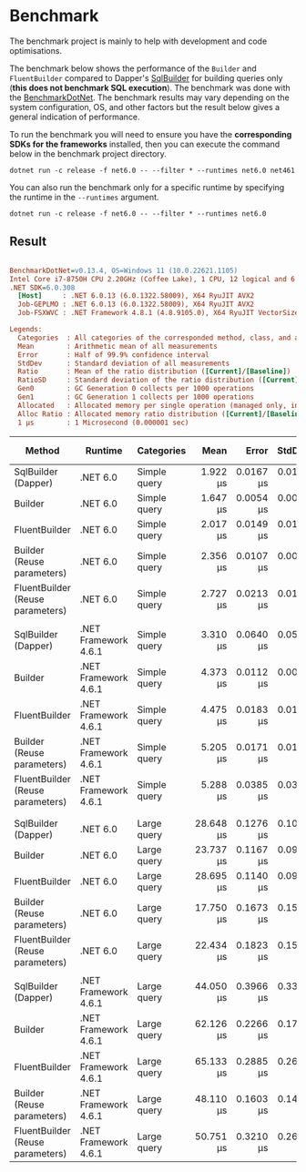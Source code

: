 # Benchmark

The benchmark project is mainly to help with development and code optimisations.

The benchmark below shows the performance of the `Builder` and `FluentBuilder` compared to Dapper's [SqlBuilder](https://github.com/DapperLib/Dapper/tree/main/Dapper.SqlBuilder) for building queries only (**this does not benchmark SQL execution**).
The benchmark was done with the [BenchmarkDotNet](https://github.com/dotnet/BenchmarkDotNet). The benchmark results may vary depending on the system configuration, OS, and other factors but the result below gives a general indication of performance.

To run the benchmark you will need to ensure you have the **corresponding SDKs for the frameworks** installed, then you can execute the command below in the benchmark project directory.

```cli
dotnet run -c release -f net6.0 -- --filter * --runtimes net6.0 net461
```

You can also run the benchmark only for a specific runtime by specifying the runtime in the `--runtimes` argument.

```cli
dotnet run -c release -f net6.0 -- --filter * --runtimes net6.0
```

## Result

``` ini

BenchmarkDotNet=v0.13.4, OS=Windows 11 (10.0.22621.1105)
Intel Core i7-8750H CPU 2.20GHz (Coffee Lake), 1 CPU, 12 logical and 6 physical cores
.NET SDK=6.0.308
  [Host]     : .NET 6.0.13 (6.0.1322.58009), X64 RyuJIT AVX2
  Job-GEPLMO : .NET 6.0.13 (6.0.1322.58009), X64 RyuJIT AVX2
  Job-FSXWVC : .NET Framework 4.8.1 (4.8.9105.0), X64 RyuJIT VectorSize=256

Legends:
  Categories  : All categories of the corresponded method, class, and assembly
  Mean        : Arithmetic mean of all measurements
  Error       : Half of 99.9% confidence interval
  StdDev      : Standard deviation of all measurements
  Ratio       : Mean of the ratio distribution ([Current]/[Baseline])
  RatioSD     : Standard deviation of the ratio distribution ([Current]/[Baseline])
  Gen0        : GC Generation 0 collects per 1000 operations
  Gen1        : GC Generation 1 collects per 1000 operations
  Allocated   : Allocated memory per single operation (managed only, inclusive, 1KB = 1024B)
  Alloc Ratio : Allocated memory ratio distribution ([Current]/[Baseline])
  1 μs        : 1 Microsecond (0.000001 sec)

```

|                             Method |              Runtime |   Categories |      Mean |     Error |    StdDev | Ratio | RatioSD |    Gen0 |   Gen1 | Allocated | Alloc Ratio |
|----------------------------------- |--------------------- |------------- |----------:|----------:|----------:|------:|--------:|--------:|-------:|----------:|------------:|
|                SqlBuilder (Dapper) |             .NET 6.0 | Simple query |  1.922 μs | 0.0167 μs | 0.0148 μs |  1.00 |    0.00 |  0.6332 | 0.0038 |   2.91 KB |        1.00 |
|                            Builder |             .NET 6.0 | Simple query |  1.647 μs | 0.0054 μs | 0.0045 μs |  0.86 |    0.01 |  1.0986 | 0.0172 |   5.05 KB |        1.73 |
|                      FluentBuilder |             .NET 6.0 | Simple query |  2.017 μs | 0.0149 μs | 0.0124 μs |  1.05 |    0.01 |  0.9918 | 0.0114 |   4.57 KB |        1.57 |
|         Builder (Reuse parameters) |             .NET 6.0 | Simple query |  2.356 μs | 0.0107 μs | 0.0095 μs |  1.23 |    0.01 |  1.1711 | 0.0191 |   5.38 KB |        1.85 |
|   FluentBuilder (Reuse parameters) |             .NET 6.0 | Simple query |  2.727 μs | 0.0213 μs | 0.0199 μs |  1.42 |    0.01 |  1.0643 | 0.0153 |    4.9 KB |        1.68 |
|                                    |                      |              |           |           |           |       |         |         |        |           |             |
|                SqlBuilder (Dapper) | .NET Framework 4.6.1 | Simple query |  3.310 μs | 0.0640 μs | 0.0567 μs |  1.72 |    0.03 |  0.7439 | 0.0038 |   3.43 KB |        1.18 |
|                            Builder | .NET Framework 4.6.1 | Simple query |  4.373 μs | 0.0112 μs | 0.0093 μs |  2.28 |    0.02 |  1.1978 | 0.0153 |   5.55 KB |        1.90 |
|                      FluentBuilder | .NET Framework 4.6.1 | Simple query |  4.475 μs | 0.0183 μs | 0.0153 μs |  2.33 |    0.02 |  1.1215 | 0.0076 |    5.2 KB |        1.79 |
|         Builder (Reuse parameters) | .NET Framework 4.6.1 | Simple query |  5.205 μs | 0.0171 μs | 0.0143 μs |  2.71 |    0.02 |  1.3275 | 0.0229 |   6.12 KB |        2.10 |
|   FluentBuilder (Reuse parameters) | .NET Framework 4.6.1 | Simple query |  5.288 μs | 0.0385 μs | 0.0321 μs |  2.75 |    0.02 |  1.2512 | 0.0153 |   5.77 KB |        1.98 |
|                                    |                      |              |           |           |           |       |         |         |        |           |             |
|                                    |                      |              |           |           |           |       |         |         |        |           |             |
|                SqlBuilder (Dapper) |             .NET 6.0 |  Large query | 28.648 μs | 0.1276 μs | 0.1066 μs |  1.00 |    0.00 |  9.1553 | 0.7019 |  42.19 KB |        1.00 |
|                            Builder |             .NET 6.0 |  Large query | 23.737 μs | 0.1167 μs | 0.0975 μs |  0.83 |    0.00 | 14.3738 | 2.3804 |  66.15 KB |        1.57 |
|                      FluentBuilder |             .NET 6.0 |  Large query | 28.695 μs | 0.1140 μs | 0.0952 μs |  1.00 |    0.01 | 10.8032 | 1.5259 |  49.73 KB |        1.18 |
|         Builder (Reuse parameters) |             .NET 6.0 |  Large query | 17.750 μs | 0.1673 μs | 0.1565 μs |  0.62 |    0.01 | 10.1624 | 1.0071 |  46.76 KB |        1.11 |
|   FluentBuilder (Reuse parameters) |             .NET 6.0 |  Large query | 22.434 μs | 0.1823 μs | 0.1522 μs |  0.78 |    0.01 |  6.5918 | 0.3662 |  30.34 KB |        0.72 |
|                                    |                      |              |           |           |           |       |         |         |        |           |             |
|                SqlBuilder (Dapper) | .NET Framework 4.6.1 |  Large query | 44.050 μs | 0.3966 μs | 0.3312 μs |  1.54 |    0.01 | 11.4746 | 0.9766 |  53.09 KB |        1.26 |
|                            Builder | .NET Framework 4.6.1 |  Large query | 62.126 μs | 0.2266 μs | 0.1770 μs |  2.17 |    0.01 | 16.1133 | 0.4883 |  74.55 KB |        1.77 |
|                      FluentBuilder | .NET Framework 4.6.1 |  Large query | 65.133 μs | 0.2885 μs | 0.2698 μs |  2.27 |    0.02 | 14.7705 | 1.9531 |  68.61 KB |        1.63 |
|         Builder (Reuse parameters) | .NET Framework 4.6.1 |  Large query | 48.110 μs | 0.1603 μs | 0.1499 μs |  1.68 |    0.01 | 10.8032 | 1.0376 |  49.83 KB |        1.18 |
|   FluentBuilder (Reuse parameters) | .NET Framework 4.6.1 |  Large query | 50.751 μs | 0.3210 μs | 0.2680 μs |  1.77 |    0.01 |  9.4604 | 0.5493 |  43.87 KB |        1.04 |
